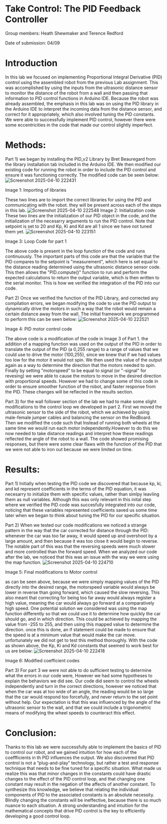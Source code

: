 # Take Control: The PID Feedback Controller
Group members: Heath Shewmaker and Terence Redford

Date of submission: 04/09
# Introduction 
In this lab we focused on implementing Proportional Integral Derivative (PID) control using the assembled robot from the previous Lab assignment. This was accomplished by using the inputs from the ultrasonic distance sensor to monitor the distance of the robot from a wall and then passing that information to PID control functions in Arduino IDE. Because the robot was already assembled, the emphasis in this lab was on using the PID library in the Arduino IDE to interpret the incoming data from the distance sensor, and correct for it appropriately, which also involved tuning the PID constants. We were able to successfully implement PID control, however there were some eccentricities in the code that made our control slightly imperfect.
# Methods:
Part 1) we began by installing the PID_v2 Library by Bret Beauregard from the library installation tab included in the Arduino IDE. We then modified our existing code for running the robot in order to include the PID control and ensure it was functioning correctly. The modified code can be seen below:
![Screenshot 2025-04-10 222431](https://github.com/user-attachments/assets/db03c767-9f28-472f-b120-853b072d46d2)

Image 1: Importing of libraries

These two lines are to import the correct libraries for using the PID and communicating with the robot. they will be present across each of the steps in this lab.
![Screenshot 2025-04-10 222548](https://github.com/user-attachments/assets/ca4ba02e-6844-4e0c-b74d-18a9f8d2effb)
Image 2: Initialization code
These two lines are the initialization of our PID object in the code, and the initialization of the necesarry arguments to run the PID control. Note that setpoint is set to 20 and Kp, Ki and Kd are all 1 since we have not tuned them yet.
![Screenshot 2025-04-10 223151](https://github.com/user-attachments/assets/86e32ecd-37fc-477a-9d1e-3e2b76409575)

Image 3: Loop Code for part 1

The above code is present in the loop function of the code and runs continuously. The important parts of this code are that the variable that the PID compares to the setpoint is "measurement", which here is set equal to the distance reading determined using the ultrasonic distance sensor code. This then allows the "PID.compute()" function to run and perform the expected calculations to return the output variable, which is then written to the serial monitor. This is how we verified the integration of the PID into our code.

Part 2) Once we verified the function of the PID Library, and corrected any compilation errors, we began modifying the code to use the PID output to dynamically drive the motors in such a way that the robot would remain a certain distance away from the wall. The initial framework we programmed to perform this can be seen below:
![Screenshot 2025-04-10 222521](https://github.com/user-attachments/assets/3497a09f-1c27-4169-a8e8-03b8b2bfe4c0)

Image 4: PID motor control code

The above code is a modification of the code in Image 3 of Part 1. the addition of a mapping function was used on the output of the PID in order to translate the output of the PID (a 0,255 range) to a range of values that we could use to drive the motor (100,255), since we knew that if we had values too low for the motor it would not spin. We then used the value of the output again as a way to determine the direction that the motors needed to spin. Finally by setting "motorspeed" to be equal to signal (or "-signal" for revesing) we were able to cause the motors to move in the desired direction with proportional speeds.
However we had to change some of this code in order to ensure smoother function of the robot, and faster response from the PID. These changes will be reflected in the results section.

Part 3) for the wall follower section of the lab we had to make some slight modifications to the control loop we developed in part 2. First we moved the ultrasonic sensor to the side of the robot, which we achieved by using male-female jumper cables and balancing the sensor on the RedBoard. Then we modified the code such that Instead of running both wheels at the same time we would run each motor independently.However to do this we now needed to take distance readings and interpret how these readings reflected the angle of the robot to a wall. The code showed promising responses, but there were some clear flaws with the function of the PID that we were not able to iron out because we were limited on time.
# Results:
Part 1) Initially when testing the PID code we discovered that because kp, ki, and kd represent coefficients in the terms of the PID equation, it was necesarry to initialize them with
specific values, rather than simlpy leavling them as null variables. Although this was only relevant in this inital step where we verified the PID code was succesfully integrated into our code,
noticing that these variables represented coefficients saved us some time later when we began to think about tuning the PID for our specific situation.

Part 2) When we tested our code modifications we noticed a strange pattern in the way that the car corrected for distance through the PID: whenever the car was too far away, it would speed up
and overshoot by a large amount, and then because it was too close it would begin to reverse. The notable part of this was that the reversing speeds were much slower and more controlled than the forward speed.
When we analyzed our code after the lab, we noticed that this was an issue with the way we were using the map function.
![Screenshot 2025-04-10 224710](https://github.com/user-attachments/assets/839f7fb9-793a-4b28-bcd9-1d59e4515640)

Image 5: Final modifications to Motor control

as can be seen above, because we were simply mapping values of the PID directly into the desired range, the motorspeed variable would always be lower in reverse than going forward, which caused the slow reversing. This also meant that correcting for being too far away would always register a high value, meaning the car would always go forward at a comparatively high speed. One potential solution we considered was using the map function differently so that we could use it to determine how quickly the car should go, and in which direction. This could be achieved by mapping the value from -255 to 255, and then using this mapped value to determine the direction. once this is done, an if statement could be made to ensure that the speed is at a minimum value that would make the car move. unfortunately we did not get to test this method thoroughly. With the code as shown above, the Kp, Ki and Kd constants that seemed to work best for us are below:
![Screenshot 2025-04-10 222418](https://github.com/user-attachments/assets/4bb3f99a-83c1-4354-896b-e50de06a7001)

Image 6: Modified coefficient codes

Part 3) For part 3 we were not able to do sufficient testing to determine what the errors in our code were, However we had some hypotheses to explain the behaviors we did see. Our code did seem to control the wheels independently and turn in the correct directions, however we noticed that when the car was at too wide of an angle, the reading would be so large that the car would respond too forcefully, and never return to the set point without help. Our expectation is that this was influenced by the angle of the ultrasonic sensor to the wall, and that we could include a trigonometric means of modifying the wheel speeds to counteract this effect.
# Conclusion:
Thanks to this lab we were successfully able to implement the basics of PID to control our robot, and we gained intuition for how each of the coeffficients in th PID influences the output. We also discovered that PID control is not a “plug-and-play” technology, but rather a test and response technique that needs to be fine tuned for a specific situation. What made us realize this was that minor changes in the constants could have drastic changes to the effect of the PID control loop, and that changing one constant may result in the negation of the affects of another constant. To synthesize this knowledge, we believe that relating the individual components of PID to the associated constants is an absolute necessity. Blindly changing the constants will be ineffective, because there is so much nuance to each situation. A strong understanding and intuition for the mathematical concepts that drive PID control is the key to efficiently developing a good control loop.

